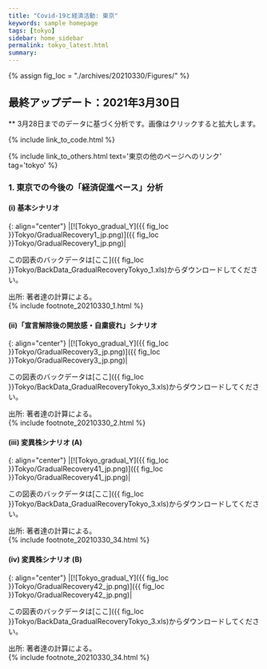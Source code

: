 ```yaml
---
title: "Covid-19と経済活動: 東京"
keywords: sample homepage
tags: [tokyo]
sidebar: home_sidebar
permalink: tokyo_latest.html
summary:
---
```


{% assign fig_loc = "./archives/20210330/Figures/" %}

## 最終アップデート：2021年3月30日
** 3月28日までのデータに基づく分析です。画像はクリックすると拡大します。

{% include link_to_code.html %}

{% include link_to_others.html text='東京の他のページへのリンク' tag='tokyo' %}


### 1. 東京での今後の「経済促進ペース」分析

#### (i) 基本シナリオ

{: align="center"}
|[![Tokyo_gradual_Y]({{ fig_loc }}Tokyo/GradualRecovery1_jp.png)]({{ fig_loc }}Tokyo/GradualRecovery1_jp.png)|

この図表のバックデータは[ここ]({{ fig_loc }}Tokyo/BackData_GradualRecoveryTokyo_1.xls)からダウンロードしてください。

出所: 著者達の計算による。<br>
{% include footnote_20210330_1.html %}

<!-- - この図をどのように理解すべきなのかは、このページ[[ここをクリック]](./tokyo_20210209.html#1-東京での緊急事態宣言解除後の経済促進ペース分析){:target="_blank" rel="noopener"}の解説を参考にして下さい。 -->

#### (ii)「宣言解除後の開放感・自粛疲れ」シナリオ

{: align="center"}
|[![Tokyo_gradual_Y]({{ fig_loc }}Tokyo/GradualRecovery3_jp.png)]({{ fig_loc }}Tokyo/GradualRecovery3_jp.png)|

この図表のバックデータは[ここ]({{ fig_loc }}Tokyo/BackData_GradualRecoveryTokyo_3.xls)からダウンロードしてください。

出所: 著者達の計算による。<br>
{% include footnote_20210330_2.html %}

#### (iii) 変異株シナリオ (A)

{: align="center"}
|[![Tokyo_gradual_Y]({{ fig_loc }}Tokyo/GradualRecovery41_jp.png)]({{ fig_loc }}Tokyo/GradualRecovery41_jp.png)|

この図表のバックデータは[ここ]({{ fig_loc }}Tokyo/BackData_GradualRecoveryTokyo_3.xls)からダウンロードしてください。

出所: 著者達の計算による。<br>
{% include footnote_20210330_34.html %}

#### (iv) 変異株シナリオ (B)

{: align="center"}
|[![Tokyo_gradual_Y]({{ fig_loc }}Tokyo/GradualRecovery42_jp.png)]({{ fig_loc }}Tokyo/GradualRecovery42_jp.png)|

この図表のバックデータは[ここ]({{ fig_loc }}Tokyo/BackData_GradualRecoveryTokyo_3.xls)からダウンロードしてください。

出所: 著者達の計算による。<br>
{% include footnote_20210330_34.html %}

